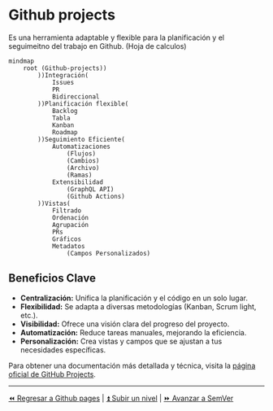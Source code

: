 # Github projects

Es una herramienta adaptable y flexible para la planificación y el seguimeitno del trabajo en Github. (Hoja de calculos)

```mermaid
mindmap
    root (Github-projects))
        ))Integración(
            Issues
            PR
            Bidireccional
        ))Planificación flexible(
            Backlog
            Tabla
            Kanban
            Roadmap
        ))Seguimiento Eficiente(
            Automatizaciones
                (Flujos)
                (Cambios)
                (Archivo)
                (Ramas)
            Extensibilidad
                (GraphQL API)
                (Github Actions)
        ))Vistas(
            Filtrado
            Ordenación
            Agrupación
            PRs
            Gráficos
            Metadatos
                (Campos Personalizados)

```

## Beneficios Clave

- **Centralización:** Unifica la planificación y el código en un solo lugar.
- **Flexibilidad:** Se adapta a diversas metodologías (Kanban, Scrum light, etc.).
- **Visibilidad:** Ofrece una visión clara del progreso del proyecto.
- **Automatización:** Reduce tareas manuales, mejorando la eficiencia.
- **Personalización:** Crea vistas y campos que se ajustan a tus necesidades específicas.

Para obtener una documentación más detallada y técnica, visita la [página oficial de GitHub Projects](https://docs.github.com/es/issues/planning-and-tracking-with-projects/learning-about-projects/about-projects).

---

[⏪ Regresar a Github pages](./pages.md) | [⏫ Subir un nivel](../README.md) | [⏩ Avanzar a SemVer](./semver.md)
